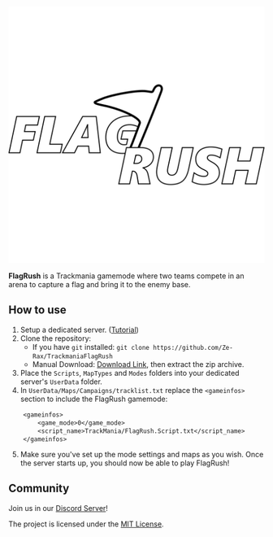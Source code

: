 ![FlagRush Logo](Assets/logo_nobackground.png)

**FlagRush** is a Trackmania gamemode where two teams compete in an arena to capture a flag and bring it to the enemy base.

## How to use

1. Setup a dedicated server. ([Tutorial](https://forums.ubisoft.com/showthread.php/2242192-Tutorial-Trackmania-2020-Dedicated-Server))
2. Clone the repository:
	-	If you have `git` installed: `git clone https://github.com/Ze-Rax/TrackmaniaFlagRush`
	- Manual Download: [Download Link](https://github.com/Ze-Rax/TrackmaniaFlagRush/archive/refs/heads/main.zip), then extract the zip archive.
3. Place the `Scripts`, `MapTypes` and `Modes` folders into your dedicated server's `UserData` folder.
4. In `UserData/Maps/Campaigns/tracklist.txt` replace the `<gameinfos>` section to include the FlagRush gamemode:
```
	<gameinfos>
		<game_mode>0</game_mode>
		<script_name>TrackMania/FlagRush.Script.txt</script_name>
	</gameinfos>
```
5. Make sure you've set up the mode settings and maps as you wish. Once the server starts up, you should now be able to play FlagRush!

## Community

Join us in our [Discord Server](https://discord.gg/J6ApdyRqEZ)!

The project is licensed under the [MIT License](LICENSE).